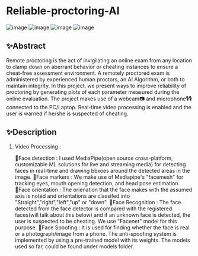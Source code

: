 # Reliable-proctoring-AI

![image](https://img.shields.io/badge/Python-FFD43B?style=for-the-badge&logo=python&logoColor=darkgreen)
![image](https://img.shields.io/badge/TensorFlow-FF6F00?style=for-the-badge&logo=TensorFlow&logoColor=white)
![image](https://img.shields.io/badge/Keras-D00000?style=for-the-badge&logo=Keras&logoColor=white)
![image](https://img.shields.io/badge/pycharm-143?style=for-the-badge&logo=pycharm&logoColor=black&color=black&labelColor=green)


## ✨Abstract

Remote proctoring is the act of invigilating an online exam from any location to clamp down on aberrant behavior or cheating instances to ensure a cheat-free assessment environment. A remotely proctored exam is administered by experienced human proctors, an AI Algorithm, or both to maintain integrity. In this project, we present ways to improve reliability of proctoring by generating plots of each parameter measured during the online evaluation. The project makes use of a webcam📷 and microphone🎙🎙 connected to the PC/Laptop. Real-time video processing is enabled and the user is warned if he/she is suspected of cheating.


## ✨Description

1. Video Processing :
     
     🔶Face detection : I used MediaPipe(open source cross-platform, customizable ML solutions for live and streaming media) for detecting faces in real-time and drawing bbxoes around the detected areas in the image.
     🔶Face markers : We make use of Mediapipe's "facemesh" for tracking eyes, mouth opening detection, and head pose estimation.
     🔶Face orientation : The orienation that the face makes with the assumed axis is noted and orientations are classifed into "Straight","right","left","up" or "down".
     🔶Face Recognition : The face detected from the face detector is compared with the registered faces(will talk about this below) and if an unknown face is detected, the user is suspected to be cheating. We use "Facenet" model for this purpose.
     🔶Face Spoofing : It is used for finding whether the face is real or a photograph/image from a phone. The anti-spoofing system is implemented by using a pre-trained model with its weights. The models used so far, could be found under models folder.
